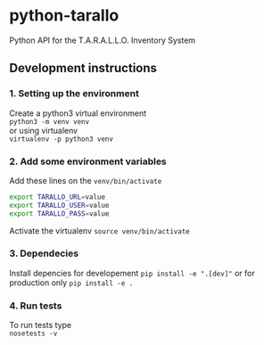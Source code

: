 # python-tarallo
Python API for the T.A.R.A.L.L.O. Inventory System

## Development instructions

### 1. Setting up the environment

Create a python3 virtual environment  
`python3 -m venv venv`  
or using virtualenv  
`virtualenv -p python3 venv`

### 2. Add some environment variables

Add these lines on the `venv/bin/activate`

```Bash
export TARALLO_URL=value
export TARALLO_USER=value
export TARALLO_PASS=value
```

Activate the virtualenv
`source venv/bin/activate`

### 3. Dependecies

Install depencies for developement
`pip install -e ".[dev]"`
or for production only
`pip install -e .`

### 4. Run tests

To run tests type  
`nosetests -v`  

